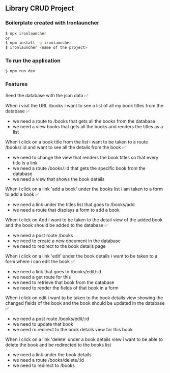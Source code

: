## Library CRUD Project

### Boilerplate created with Ironlauncher
```bash
$ npx ironlauncher
or
$ npm install -g ironlauncher
$ ironlauncher <name of the project>
```

### To run the application
```bash
$ npm run dev
```

### Features

Seed the database with the json data ✅

When i visit the URL /books i want to see a list of all my book titles from the database ✅
- we need a route to /books that gets all the books from the database
- we need a view books that gets all the books and renders the titles as a list


When i click on a book title from the list i want to be taken to a route /books/:id and want to see all the details from the book ✅
- we need to change the view that renders the book titles so that every title is a link
- we need a route /books/:id that gets the specific book from the database
- we need a view that shows the book details



When i click on a link 'add a book' under the books list i am taken to a form to add a book ✅
- we need a link under the titles list that goes to /books/add
- we need a route that displays a form to add a book

When i click on Add i want to be taken to the detail view of the added book and the book should be added to the database ✅
- we need a post route /books
- we need to create a new document in the database
- we need to redirect to the book details page



When i click on a link 'edit' under the book details i want to be taken to a form where i can edit the book ✅
- we need a link that goes to /books/edit/:id
- we need a get route for this 
- we need to retrieve that book from the database
- we need to render the fields of that book in a form


When i click on edit i want to be taken to the book details view showing the changed fields of the book and the book should be updated in the database ✅
- we need a post route /books/edit/:id
- we need to update that book
- we need ro redirect to the book details view for this book


When i click on a link 'delete' under a book details view i want to be able to delete the book and be redirected to the books list
- we need a link under the book details
- we need a route /books/delete/:id
- we need to redirect to /books